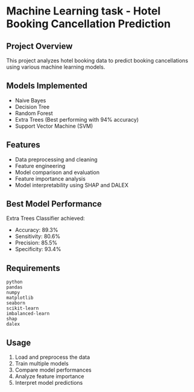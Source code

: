 # Machine Learning task -  Hotel Booking Cancellation Prediction

## Project Overview
This project analyzes hotel booking data to predict booking cancellations using various machine learning models.

## Models Implemented
- Naive Bayes
- Decision Tree
- Random Forest
- Extra Trees (Best performing with 94% accuracy)
- Support Vector Machine (SVM)

## Features
- Data preprocessing and cleaning
- Feature engineering
- Model comparison and evaluation
- Feature importance analysis
- Model interpretability using SHAP and DALEX

## Best Model Performance
Extra Trees Classifier achieved:
- Accuracy: 89.3%
- Sensitivity: 80.6%
- Precision: 85.5%
- Specificity: 93.4%

## Requirements
```
python
pandas
numpy
matplotlib
seaborn
scikit-learn
imbalanced-learn
shap
dalex
```

## Usage
1. Load and preprocess the data
2. Train multiple models
3. Compare model performances
4. Analyze feature importance
5. Interpret model predictions
